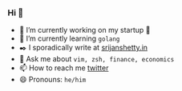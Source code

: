 ### Hi 👋
- 🔭 I’m currently working on my startup :rocket: 
- 🌱 I’m currently learning `golang`
- :black_nib: I sporadically write at [srijanshetty.in](https://srijanshetty.in)
- 💬 Ask me about `vim, zsh, finance, economics`
- 📫 How to reach me [twitter](https://twitter.com/srijanshetty)
- 😄 Pronouns: `he/him`
